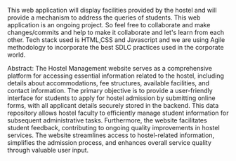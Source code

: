 This web application will display facilities provided by the hostel and will provide a mechanism to address the queries of students. This web application is an ongoing project. So feel free to collaborate and make changes/commits and help to make it collaborate and let's learn from each other. Tech stack used is HTML,CSS and Javascript and we are using Agile methodology to incorporate the best SDLC practices used in the corporate world.

Abstract:
The Hostel Management website serves as a comprehensive platform for 
accessing essential information related to the hostel, including details about 
accommodations, fee structures, available facilities, and contact information. 
The primary objective is to provide a user-friendly interface for students to apply 
for hostel admission by submitting online forms, with all applicant details 
securely stored in the backend. This data repository allows hostel faculty to 
efficiently manage student information for subsequent administrative tasks. 
Furthermore, the website facilitates student feedback, contributing to ongoing 
quality improvements in hostel services. The website streamlines access to 
hostel-related information, simplifies the admission process, and enhances 
overall service quality through valuable user input.

